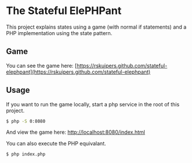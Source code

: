# The Stateful ElePHPant

This project explains states using a game (with normal if statements) and a PHP implementation
using the state pattern.

## Game

You can see the game here: [https://rskuipers.github.com/stateful-elephpant](https://rskuipers.github.com/stateful-elephpant)

## Usage

If you want to run the game locally, start a php service in the root of this project.

```sh
$ php -S 0:8080
```

And view the game here: [http://localhost:8080/index.html](http://localhost:8080/index.html)

You can also execute the PHP equivalant.

```sh
$ php index.php
```